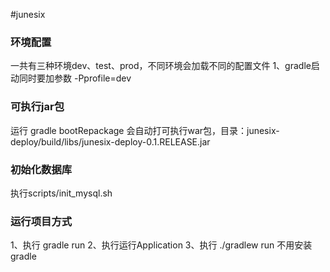 #junesix

### 环境配置
一共有三种环境dev、test、prod，不同环境会加载不同的配置文件
1、gradle启动同时要加参数 -Pprofile=dev

### 可执行jar包
运行 gradle bootRepackage 会自动打可执行war包，目录：junesix-deploy/build/libs/junesix-deploy-0.1.RELEASE.jar

### 初始化数据库
执行scripts/init_mysql.sh

### 运行项目方式
1、执行 gradle run
2、执行运行Application
3、执行 ./gradlew run 不用安装gradle